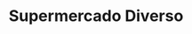 ---
title: "Supermercado Diverso"
url: /azua-de-compostela/supermercado-diverso/
shop: Supermarkt
---